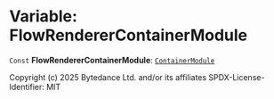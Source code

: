 # Variable: FlowRendererContainerModule

`Const` **FlowRendererContainerModule**: [`ContainerModule`](/auto-docs/free-layout-editor/classes/ContainerModule.md)

Copyright (c) 2025 Bytedance Ltd. and/or its affiliates
SPDX-License-Identifier: MIT
